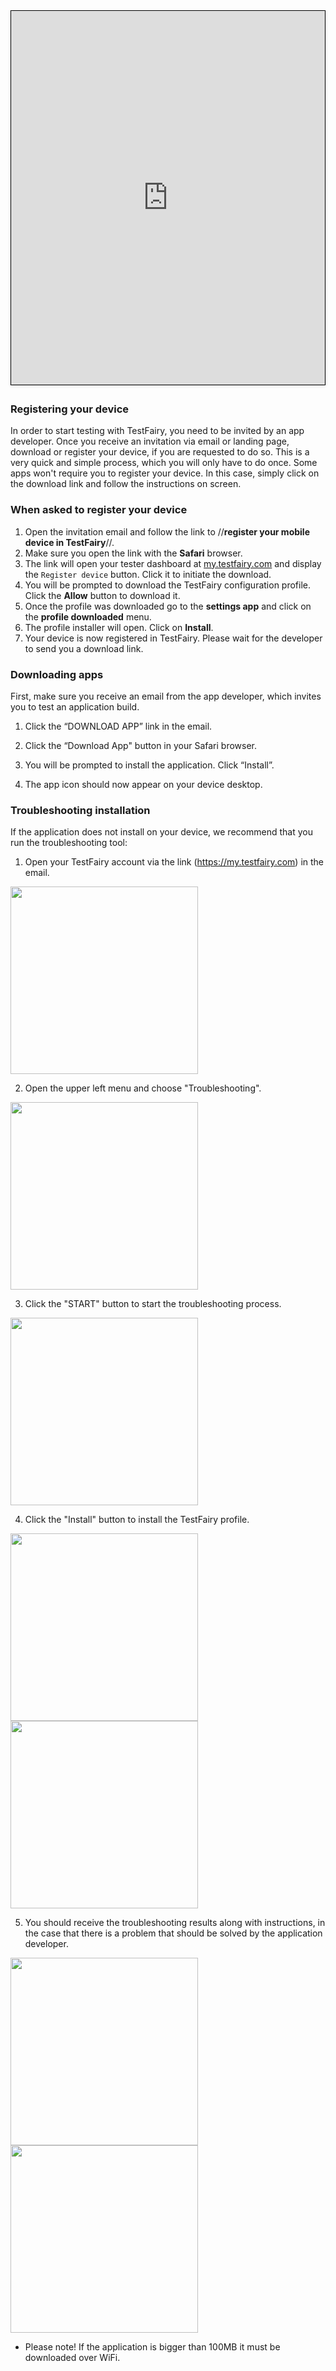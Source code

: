 
<!---iframe width="854" height="480" src="https://www.youtube.com/embed/YqhiGrh7vjc" frameborder="0" allow="autoplay; encrypted-media" allowfullscreen></iframe--->

<iframe width="800" height="600" frameborder="0" allowfullscreen="true" style="box-sizing: border-box; margin-bottom:5px; max-width: 100%; border: 1px solid rgba(0,0,0,1); background-color: rgba(255,255,255,0); box-shadow: 0px 2px 4px rgba(0,0,0,0.1);" src="https://testfairy.fleeq.io/l/0drh0k8ux8-f0t37mznbz"></iframe>


### Registering your device

In order to start testing with TestFairy, you need to be invited by an app developer.
Once you receive an invitation via email or landing page, download or register your device, if you are requested to do so.
This is a very quick and simple process, which you will only have to do once.
Some apps won't require you to register your device. In this case, simply click on the download link and follow the instructions on screen. 

### When asked to register your device

1. Open the invitation email and follow the link to //**register your mobile device in TestFairy**//.
2. Make sure you open the link with the **Safari** browser.
3. The link will open your tester dashboard at [my.testfairy.com](https://my.testfairy.com) and display the `Register device` button. Click it to initiate the download.
4. You will be prompted to download the TestFairy configuration profile. Click the **Allow** button to download it.
5. Once the profile was downloaded go to the **settings app** and click on the **profile downloaded** menu. 
6. The profile installer will open. Click on **Install**.
7. Your device is now registered in TestFairy. Please wait for the developer to send you a download link.



### Downloading apps

First, make sure you receive an email from the app developer, which invites you to test an application build.

1. Click the “DOWNLOAD APP” link in the email.

2. Click the “Download App" button in your Safari browser.

3. You will be prompted to install the application. Click “Install”.

4. The app icon should now appear on your device desktop. 



### Troubleshooting installation

If the application does not install on your device, we recommend that you run the troubleshooting tool:

1. Open your TestFairy account via the link (https://my.testfairy.com) in the email.

  <img src="/img/tester/31-mytestfairy.png" width="300"/>

2. Open the upper left menu and choose "Troubleshooting".

  <img src="/img/tester/32-mytestfairy-menu.png" width="300"/>

3. Click the "START" button to start the troubleshooting process.

  <img src="/img/tester/33-mytestfairy-trbl-start.png" width="300"/> 

4. Click the "Install" button to install the TestFairy profile.

  <img src="/img/tester/34-profile.png" width="300"/> <img src="/img/tester/35-profile-install.png" width="300"/> 

5. You should receive the troubleshooting results along with instructions, in the case that there is a problem that should be solved by the application developer.

  <img src="/img/tester/35-trble-done-success.png" width="300"/> <img src="/img/tester/36-trble-doe-fail.png" width="300"/>

* Please note! If the application is bigger than 100MB it must be downloaded over WiFi.




